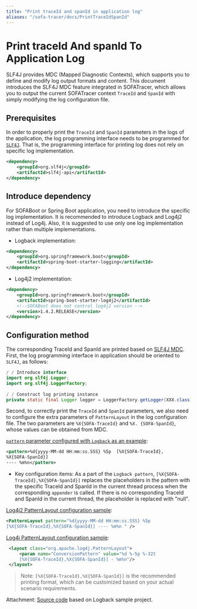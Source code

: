 ```yaml
---
title: "Print traceId and spanId in application log"
aliases: "/sofa-tracer/docs/PrintTraceIdSpanId"
---
```



# Print traceId And spanId To Application Log

SLF4J provides MDC (Mapped Diagnostic Contexts), which supports you to define and modify log output formats and content. This document introduces the  SLF4J MDC feature integrated in SOFATracer, which allows you to output the current SOFATracer context `TraceId` and `SpanId` with simply modifying the log configuration file.

## Prerequisites

In order to properly print the `TraceId` and `SpanId` parameters in the logs of the application, the log programming interface needs to be programmed for [`SLF4J`](https://www.slf4j.org/manual.html). That is, the programming interface for printing log does not rely on specific log implementation.

```xml
<dependency>
    <groupId>org.slf4j</groupId>
    <artifactId>slf4j-api</artifactId>
</dependency>
```

## Introduce dependency

For SOFABoot or Spring Boot application, you need to introduce the specific log implementation. It is recommended to introduce Logback and Log4j2 instead of Log4j. Also, it is suggested to use only one log implementation rather than multiple implementations.

* Logback implementation:

```xml
<dependency>
    <groupId>org.springframework.boot</groupId>
    <artifactId>spring-boot-starter-logging</artifactId>
</dependency>
```

* Log4j2 implementation:

```xml
<dependency>
    <groupId>org.springframework.boot</groupId>
    <artifactId>spring-boot-starter-log4j2</artifactId>
    <!--SOFABoot does not control log4j2 version -->
    <version>1.4.2.RELEASE</version>
</dependency>
```

## Configuration method

The corresponding TraceId and SpanId are printed based on [SLF4J MDC](https://www.slf4j.org/manual.html). First, the log programming interface in application should be oriented to `SLF4J`, as follows:

```java
/ / Introduce interface
import org.slf4j.Logger;
import org.slf4j.LoggerFactory;
	
/ / Construct log printing instance
private static final Logger logger = LoggerFactory.getLogger(XXX.class);
```

Second, to correctly print the `TraceId` and `SpanId` parameters, we also need to configure the extra parameters of `PatternLayout` in the log configuration file. The two parameters are `%X{SOFA-TraceId}` and `%X. {SOFA-SpanId}`, whose values ​​can be obtained from MDC. 

[ `pattern` parameter configured with `Logback` as an example](https://logback.qos.ch/):

```xml
<pattern>%d{yyyy-MM-dd HH:mm:ss.SSS} %5p  [%X{SOFA-TraceId},
%X{SOFA-SpanId}] 
---- %m%n</pattern>
```

* Key configuration items: As a part of the `Logback pattern`, `[%X{SOFA-TraceId},%X{SOFA-SpanId}]` replaces the placeholders in the pattern with the specific TraceId and SpanId in the current thread process when the corresponding `appender` is called. If there is no corresponding TraceId and SpanId in the current thread, the placeholder is replaced with "null".

[Log4j2 PatternLayout configuration sample](https://logging.apache.org/log4j/2.0/manual/layouts.html):

```xml
<PatternLayout pattern="%d{yyyy-MM-dd HH:mm:ss.SSS} %5p 
[%X{SOFA-TraceId},%X{SOFA-SpanId}] ---- %m%n " />
```


[Log4j PatternLayout configuration sample](https://logging.apache.org/log4j/1.2/apidocs/org/apache/log4j/PatternLayout.html):

```xml
 <layout class="org.apache.log4j.PatternLayout">
     <param name="ConversionPattern" value="%d %-5p %-32t 
     [%X{SOFA-TraceId},%X{SOFA-SpanId}] - %m%n"/>
 </layout>
```


> Note: `[%X{SOFA-TraceId},%X{SOFA-SpanId}]` is the recommended printing format, which can be customized based on your actual scenario requirements.

Attachment: [Source code](https://github.com/sofastack/sofa-tracer/tree/master/tracer-samples/tracer-sample-with-slf4j) based on Logback sample project.

